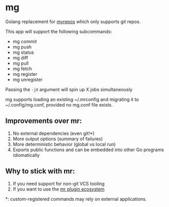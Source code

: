 # mg

Golang replacement for [myrepos](https://myrepos.branchable.com/) which only supports git repos.

This app will support the following subcommands:

- mg commit
- mg push
- mg status
- mg diff
- mg pull
- mg fetch
- mg register
- mg unregister

Passing the `-jX` argument will spin up X jobs simultaneously

mg supports loading an existing ~/.mrconfig and migrating it to ~/.config/mg.conf, provided no mg.conf file exists.


## Improvements over mr:
1. No external dependencies (even git!*) 
1. More output options (summary of failures)
1. More deterministic behavior (global vs local run)
1. Exports public functions and can be embedded into other Go programs idiomatically


## Why to stick with mr:
1. If you need support for non-git VCS tooling
1. If you want to use the [mr plugin ecosystem](https://myrepos.branchable.com/#:~:text=repos%20to%20myrepos-,related%20software,-garden%3A%20manage%20git)

*: custom-registered commands may rely on external applications.
